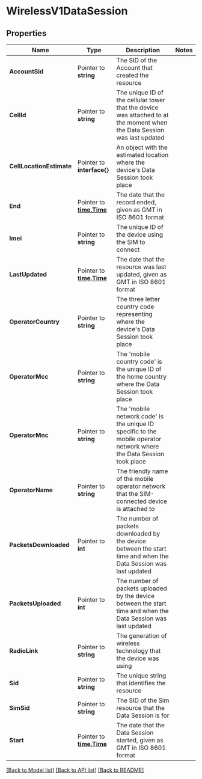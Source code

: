# WirelessV1DataSession

## Properties

Name | Type | Description | Notes
------------ | ------------- | ------------- | -------------
**AccountSid** | Pointer to **string** | The SID of the Account that created the resource |
**CellId** | Pointer to **string** | The unique ID of the cellular tower that the device was attached to at the moment when the Data Session was last updated |
**CellLocationEstimate** | Pointer to **interface{}** | An object with the estimated location where the device's Data Session took place |
**End** | Pointer to [**time.Time**](time.Time.md) | The date that the record ended, given as GMT in ISO 8601 format |
**Imei** | Pointer to **string** | The unique ID of the device using the SIM to connect |
**LastUpdated** | Pointer to [**time.Time**](time.Time.md) | The date that the resource was last updated, given as GMT in ISO 8601 format |
**OperatorCountry** | Pointer to **string** | The three letter country code representing where the device's Data Session took place |
**OperatorMcc** | Pointer to **string** | The 'mobile country code' is the unique ID of the home country where the Data Session took place |
**OperatorMnc** | Pointer to **string** | The 'mobile network code' is the unique ID specific to the mobile operator network where the Data Session took place |
**OperatorName** | Pointer to **string** | The friendly name of the mobile operator network that the SIM-connected device is attached to |
**PacketsDownloaded** | Pointer to **int** | The number of packets downloaded by the device between the start time and when the Data Session was last updated |
**PacketsUploaded** | Pointer to **int** | The number of packets uploaded by the device between the start time and when the Data Session was last updated |
**RadioLink** | Pointer to **string** | The generation of wireless technology that the device was using |
**Sid** | Pointer to **string** | The unique string that identifies the resource |
**SimSid** | Pointer to **string** | The SID of the Sim resource that the Data Session is for |
**Start** | Pointer to [**time.Time**](time.Time.md) | The date that the Data Session started, given as GMT in ISO 8601 format |

[[Back to Model list]](../README.md#documentation-for-models) [[Back to API list]](../README.md#documentation-for-api-endpoints) [[Back to README]](../README.md)


